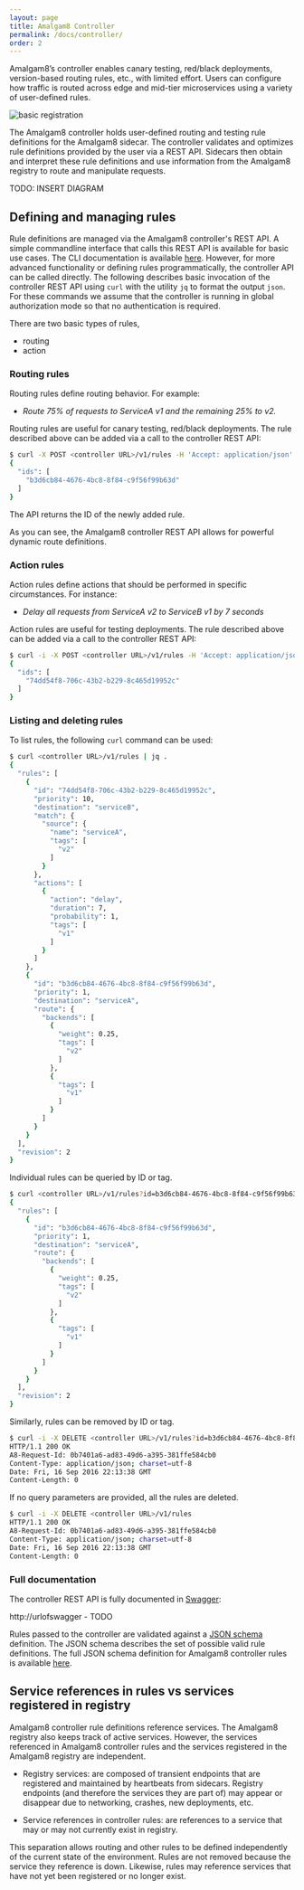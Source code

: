 ```yaml
---
layout: page
title: Amalgam8 Controller
permalink: /docs/controller/
order: 2
---
```


Amalgam8’s controller enables canary testing, red/black deployments, version-based routing rules, etc., with limited effort. Users can configure how traffic is routed across edge and mid-tier microservices using a variety of user-defined rules. 

![basic registration](/docs/figures/amalgam8-service-registration.svg)

The Amalgam8 controller holds user-defined routing and testing rule definitions for the Amalgam8 sidecar. The controller validates and optimizes rule definitions provided by the user via a REST API. Sidecars then obtain and interpret these rule definitions and use information from the Amalgam8 registry to route and manipulate requests.

TODO: INSERT DIAGRAM

## Defining and managing rules <a id="rules"></a>
Rule definitions are managed via the Amalgam8 controller's REST API. A simple commandline interface that calls this REST API is available for basic use cases. The CLI documentation is available [here](linktocli). However, for more advanced functionality or defining rules programmatically, the controller API can be called directly. The following describes basic invocation of the controller REST API using `curl` with the utility `jq` to format the output `json`. For these commands we assume that the controller is running in global authorization mode so that no authentication is required.

There are two basic types of rules,

* routing
* action

### Routing rules
Routing rules define routing behavior. For example:
 
* _Route 75% of requests to ServiceA v1 and the remaining 25% to v2._

Routing rules are useful for canary testing, red/black deployments. The rule described above can be added via a call to the controller REST API:

```bash
$ curl -X POST <controller URL>/v1/rules -H 'Accept: application/json' --data '{"rules": [{"priority": 1, "route": {"backends": [{"weight": 0.25, "tags": ["v2"]}, {"tags": ["v1"]}]}, "destination": "serviceA"}]}' | jq .
{
  "ids": [
    "b3d6cb84-4676-4bc8-8f84-c9f56f99b63d"
  ]
}
```

The API returns the ID of the newly added rule.

As you can see, the Amalgam8 controller REST API allows for powerful dynamic route definitions. 

### Action rules
Action rules define actions that should be performed in specific circumstances. For instance:

* _Delay all requests from ServiceA v2 to ServiceB v1 by 7 seconds_ 
  
Action rules are useful for testing deployments. The rule described above can be added via a call to the controller REST API:

```bash
$ curl -i -X POST <controller URL>/v1/rules -H 'Accept: application/json' --data '{"rules": [{"priority": 10, "destination": "ratings", "actions": [{"action": "delay", "duration": 7.0, "probability": 1.0, "tags": ["v1"]}], "match": {"source": {"name": "serviceA", "tags": ["v2"]}}}]}' | jq .
{
  "ids": [
    "74dd54f8-706c-43b2-b229-8c465d19952c"
  ]
}
```

### Listing and deleting rules
To list rules, the following `curl` command can be used:

```bash
$ curl <controller URL>/v1/rules | jq .
{
  "rules": [
    {
      "id": "74dd54f8-706c-43b2-b229-8c465d19952c",
      "priority": 10,
      "destination": "serviceB",
      "match": {
        "source": {
          "name": "serviceA",
          "tags": [
            "v2"
          ]
        }
      },
      "actions": [
        {
          "action": "delay",
          "duration": 7,
          "probability": 1,
          "tags": [
            "v1"
          ]
        }
      ]
    },
    {
      "id": "b3d6cb84-4676-4bc8-8f84-c9f56f99b63d",
      "priority": 1,
      "destination": "serviceA",
      "route": {
        "backends": [
          {
            "weight": 0.25,
            "tags": [
              "v2"
            ]
          },
          {
            "tags": [
              "v1"
            ]
          }
        ]
      }
    }
  ],
  "revision": 2
}
```

Individual rules can be queried by ID or tag.

```bash
$ curl <controller URL>/v1/rules?id=b3d6cb84-4676-4bc8-8f84-c9f56f99b63d | jq .
{
  "rules": [
    {
      "id": "b3d6cb84-4676-4bc8-8f84-c9f56f99b63d",
      "priority": 1,
      "destination": "serviceA",
      "route": {
        "backends": [
          {
            "weight": 0.25,
            "tags": [
              "v2"
            ]
          },
          {
            "tags": [
              "v1"
            ]
          }
        ]
      }
    }
  ],
  "revision": 2
}
```

Similarly, rules can be removed by ID or tag. 

```bash
$ curl -i -X DELETE <controller URL>/v1/rules?id=b3d6cb84-4676-4bc8-8f84-c9f56f99b63d
HTTP/1.1 200 OK
A8-Request-Id: 0b7401a6-ad83-49d6-a395-381ffe584cb0
Content-Type: application/json; charset=utf-8
Date: Fri, 16 Sep 2016 22:13:38 GMT
Content-Length: 0
```

If no query parameters are provided, all the rules are deleted.

```bash
$ curl -i -X DELETE <controller URL>/v1/rules
HTTP/1.1 200 OK
A8-Request-Id: 0b7401a6-ad83-49d6-a395-381ffe584cb0
Content-Type: application/json; charset=utf-8
Date: Fri, 16 Sep 2016 22:13:38 GMT
Content-Length: 0
```

### Full documentation

The controller REST API is fully documented in [Swagger](http://swagger.io/): 

http://urlofswagger - TODO

Rules passed to the controller are validated against a [JSON schema](http://json-schema.org/) definition. The JSON schema describes the set of possible valid rule definitions. The full JSON schema definition for Amalgam8 controller rules is available [here](linktocontrollerschema).

## Service references in rules vs services registered in registry
Amalgam8 controller rule definitions reference services. The Amalgam8 registry also keeps track of active services. However, the services referenced in Amalgam8 controller rules and the services registered in the Amalgam8 registry are independent.

* Registry services: are composed of transient endpoints that are registered and maintained by heartbeats from sidecars. Registry endpoints (and therefore the services they are part of) may appear or disappear due to networking, crashes, new deployments, etc.

* Service references in controller rules: are references to a service that may or may not currently exist in registry.

This separation allows routing and other rules to be defined independently of the current state of the environment. Rules are not removed because the service they reference is down. Likewise, rules may reference services that have not yet been registered or no longer exist.